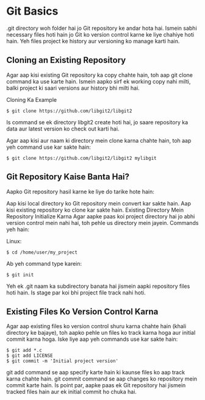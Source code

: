 # Git Basics
.git directory woh folder hai jo Git repository ke andar hota hai. Ismein sabhi necessary files hoti hain jo Git ko version control karne ke liye chahiye hoti hain. Yeh files project ke history aur versioning ko manage karti hain.
## Cloning an Existing Repository
Agar aap  kisi existing Git repository ka copy chahte hain, toh aap git clone command ka use karte hain. Ismein aapko sirf ek working copy nahi milti, balki project ki saari versions aur history bhi milti hai.

Cloning Ka Example
```
$ git clone https://github.com/libgit2/libgit2
```
Is command se ek directory libgit2 create hoti hai, jo saare repository ka data aur latest version ko check out karti hai.

Agar aap kisi aur naam ki directory mein clone karna chahte hain, toh aap yeh command use kar sakte hain:
```
$ git clone https://github.com/libgit2/libgit2 mylibgit
```
##  Git Repository Kaise Banta Hai?
Aapko Git repository hasil karne ke liye do tarike hote hain:

Aap kisi local directory ko Git repository mein convert kar sakte hain.
Aap kisi existing repository ko clone kar sakte hain.
Existing Directory Mein Repository Initialize Karna
Agar aapke paas koi project directory hai jo abhi version control mein nahi hai, toh pehle us directory mein jayein. Commands yeh hain:

Linux:
```
$ cd /home/user/my_project
```
Ab yeh command type karein:
```
$ git init
```
Yeh ek .git naam ka subdirectory banata hai jismein aapki repository files hoti hain. Is stage par koi bhi project file track nahi hoti.
## Existing Files Ko Version Control Karna
Agar aap existing files ko version control shuru karna chahte hain (khali directory ke bajaye), toh aapko pehle un files ko track karna hoga aur initial commit karna hoga. Iske liye aap yeh commands use kar sakte hain:
```
$ git add *.c
$ git add LICENSE
$ git commit -m 'Initial project version'
```
git add command se aap specify karte hain ki kaunse files ko aap track karna chahte hain.
git commit command se aap changes ko repository mein commit karte hain.
Is point par, aapke paas ek Git repository hai jismein tracked files hain aur ek initial commit ho chuka hai.

